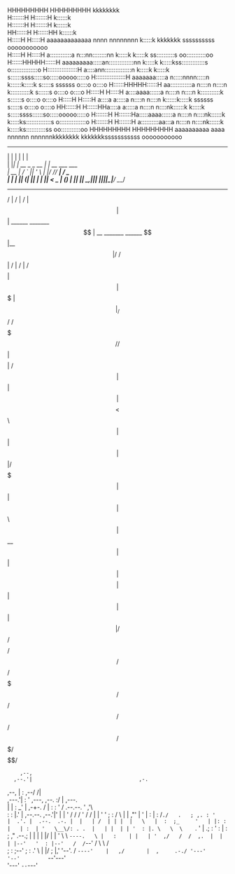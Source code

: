 

HHHHHHHHH     HHHHHHHHH                                   kkkkkkkk                                           
H:::::::H     H:::::::H                                   k::::::k                                           
H:::::::H     H:::::::H                                   k::::::k                                           
HH::::::H     H::::::HH                                   k::::::k                                           
H:::::H     H:::::H    aaaaaaaaaaaaa  nnnn  nnnnnnnn     k:::::k    kkkkkkk  ssssssssss      ooooooooooo   
H:::::H     H:::::H    a::::::::::::a n:::nn::::::::nn   k:::::k   k:::::k ss::::::::::s   oo:::::::::::oo
H::::::HHHHH::::::H    aaaaaaaaa:::::an::::::::::::::nn  k:::::k  k:::::kss:::::::::::::s o:::::::::::::::o
H:::::::::::::::::H             a::::ann:::::::::::::::n k:::::k k:::::k s::::::ssss:::::so:::::ooooo:::::o
H:::::::::::::::::H      aaaaaaa:::::a  n:::::nnnn:::::n k::::::k:::::k   s:::::s  ssssss o::::o     o::::o
H::::::HHHHH::::::H    aa::::::::::::a  n::::n    n::::n k:::::::::::k      s::::::s      o::::o     o::::o
H:::::H     H:::::H   a::::aaaa::::::a  n::::n    n::::n k:::::::::::k         s::::::s   o::::o     o::::o
H:::::H     H:::::H  a::::a    a:::::a  n::::n    n::::n k::::::k:::::k  ssssss   s:::::s o::::o     o::::o
HH::::::H     H::::::HHa::::a    a:::::a  n::::n    n::::nk::::::k k:::::k s:::::ssss::::::so:::::ooooo:::::o
H:::::::H     H:::::::Ha:::::aaaa::::::a  n::::n    n::::nk::::::k  k:::::ks::::::::::::::s o:::::::::::::::o
H:::::::H     H:::::::H a::::::::::aa:::a n::::n    n::::nk::::::k   k:::::ks:::::::::::ss   oo:::::::::::oo
HHHHHHHHH     HHHHHHHHH  aaaaaaaaaa  aaaa nnnnnn    nnnnnnkkkkkkkk    kkkkkkksssssssssss       ooooooooooo   


_    _                _                
| |  | |              | |               
| |__| |  __ _  _ __  | | __ ___   ___  
|  __  | / _` || '_ \ | |/ // __| / _ \
| |  | || (_| || | | ||   < \__ \| (_) |
|_|  |_| \__,_||_| |_||_|\_\|___/ \___/


__    __                      __                           
/  |  /  |                    /  |                          
$$ |  $$ |  ______   _______  $$ |   __   _______   ______  
$$ |__$$ | /      \ /       \ $$ |  /  | /       | /      \
$$    $$ | $$$$$$  |$$$$$$$  |$$ |_/$$/ /$$$$$$$/ /$$$$$$  |
$$$$$$$$ | /    $$ |$$ |  $$ |$$   $$<  $$      \ $$ |  $$ |
$$ |  $$ |/$$$$$$$ |$$ |  $$ |$$$$$$  \  $$$$$$  |$$ \__$$ |
$$ |  $$ |$$    $$ |$$ |  $$ |$$ | $$  |/     $$/ $$    $$/
$$/   $$/  $$$$$$$/ $$/   $$/ $$/   $$/ $$$$$$$/   $$$$$$/  





        ,--,                                                               
      ,--.'|                                  ,-.                          
   ,--,  | :                              ,--/ /|                          
,---.'|  : '                     ,---,  ,--. :/ |                  ,---.   
|   | : _' |                 ,-+-. /  | :  : ' /     .--.--.      '   ,'\  
:   : |.'  |    ,--.--.     ,--.'|'   | |  '  /     /  /    '    /   /   |
|   ' '  ; :   /       \   |   |  ,"' | '  |  :    |  :  /`./   .   ; ,. :
'   |  .'. |  .--.  .-. |  |   | /  | | |  |   \   |  :  ;_     '   | |: :
|   | :  | '   \__\/: . .  |   | |  | | '  : |. \   \  \    `.  '   | .; :
'   : |  : ;   ," .--.; |  |   | |  |/  |  | ' \ \   `----.   \ |   :    |
|   | '  ,/   /  /  ,.  |  |   | |--'   '  : |--'   /  /`--'  /  \   \  /  
;   : ;--'   ;  :   .'   \ |   |/       ;  |,'     '--'.     /    `----'   
|   ,/       |  ,     .-./ '---'        '--'         `--'---'              
'---'         `--`---'                                                     

